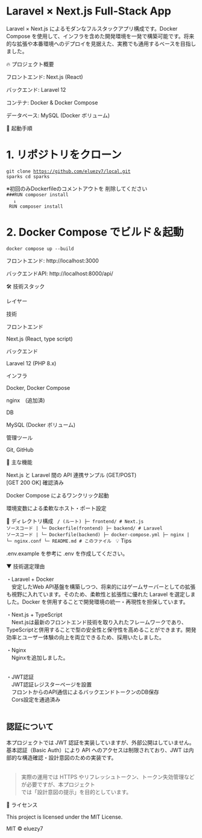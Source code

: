 <h1><b>Laravel × Next.js Full-Stack App</b></h1>

Laravel × Next.js によるモダンなフルスタックアプリ構成です。Docker Compose を使用して、インフラを含めた開発環境を一発で構築可能です。将来的な拡張や本番環境へのデプロイを見据えた、実務でも通用するベースを目指しました。

🔥 プロジェクト概要

フロントエンド: Next.js (React)

バックエンド: Laravel 12

コンテナ: Docker & Docker Compose

データベース: MySQL (Docker ボリューム)


🚀 起動手順

# 1. リポジトリをクローン
<code>git clone https://github.com/eluezy7/local.git sparks
cd sparks
</code>


※初回のみDockerfileのコメントアウトを
削除してください<br>
<code>###RUN composer install<br>
　↓<br>
RUN composer install
</code>

# 2. Docker Compose でビルド＆起動


<code>docker compose up --build</code>

フロントエンド: http://localhost:3000

バックエンドAPI: http://localhost:8000/api/

🛠 技術スタック

レイヤー

技術

フロントエンド

Next.js (React, type script)

バックエンド

Laravel 12 (PHP 8.x)

インフラ

Docker, Docker Compose

nginx　(追加済)

DB

MySQL (Docker ボリューム)

管理ツール

Git, GitHub

🎯 主な機能

Next.js と Laravel 間の API 連携サンプル (GET/POST)<br>
[GET 200 OK] 確認済み

Docker Compose によるワンクリック起動

環境変数による柔軟なホスト・ポート設定

📁 ディレクトリ構成
<code>
/ (ルート)
├─ frontend/      # Next.js ソースコード
|   └─ Dockerfile(frontend)
├─ backend/       # Laravel ソースコード
|   └─ Dockerfile(backend)
├─ docker-compose.yml
├─ nginx
|  └─ nginx.conf
└─ README.md      # このファイル
</code>
💡 Tips

.env.example を参考に .env を作成してください。

▼ 技術選定理由<br>

・Laravel + Docker<br>
　安定したWeb API基盤を構築しつつ、将来的にはゲームサーバーとしての拡張も視野に入れています。そのため、柔軟性と拡張性に優れた Laravel を選定しました。Docker を併用することで開発環境の統一・再現性を担保しています。

・Next.js + TypeScript<br>
　Next.jsは最新のフロントエンド技術を取り入れたフレームワークであり、TypeScriptと併用することで型の安全性と保守性を高めることができます。開発効率とユーザー体験の向上を両立できるため、採用いたしました。

・Nginx<br>
　Nginxを追加しました。<br><br>

・JWT認証<br>
　JWT認証レジスターページを設置<br>
　フロントからのAPI通信によるバックエンドトークンのDB保存<br>
　Cors設定を通過済み<br><br>

## 認証について<br>

本プロジェクトでは JWT 認証を実装していますが、外部公開はしていません。  <br>
基本認証（Basic Auth）により API へのアクセスは制限されており、JWT は内部的な構造確認・設計意図のための実装です。<br><br>

> 実際の運用では HTTPS やリフレッシュトークン、トークン失効管理などが必要ですが、本プロジェクト<br>では「設計意図の提示」を目的としています。




📝 ライセンス

This project is licensed under the MIT License.

MIT © eluezy7
